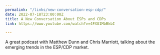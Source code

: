 ```yaml
---
permalink: "/links/new-conversation-esp-cdp/"
date: 2022-07-18T23:00:00Z
title: A New Conversation About ESPs and CDPs
link: https://www.youtube.com/watch?v=4FXG1MbBkbI

---
```

A great podcast with Matthew Dunn and Chris Marriott, talking about the emerging trends in the ESP/CDP market.

